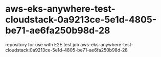 # aws-eks-anywhere-test-cloudstack-0a9213ce-5e1d-4805-be71-ae6fa250b98d-28
repository for use with E2E test job aws-eks-anywhere-test-cloudstack:0a9213ce-5e1d-4805-be71-ae6fa250b98d-28
